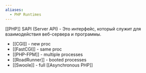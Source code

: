 ```yaml
---
aliases:
  - PHP Runtimes
---
```

[[PHP]] SAPI (Server API) - Это интерфейс, который служит для взаимодействия веб-сервера и программы.

- [[CGI]] - new proc
- [[FastCGI]] - same proc
- [[PHP-FPM]] - multiple processes
- [[RoadRunner]] - booted processes
- [[Swoole]] - full [[Asynchronous PHP]]
